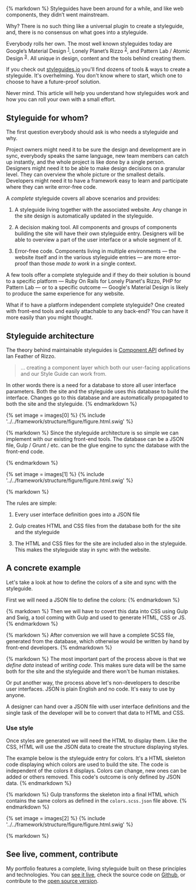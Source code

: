 {% markdown %}
Styleguides have been around for a while, and like web components, they didn’t went mainstream.

Why? There is no such thing like a universal plugin  to create a styleguide, and, there is no consensus on what goes into a styleguide.

Everybody rolls her own.
The most well known styleguides today are Google’s Material Design <sup id="footnote--1">[1](#footnotes--1)</sup>,
Lonely Planet’s Rizzo <sup id="footnote--2">[2](#footnotes--2)</sup>, and Pattern Lab / Atomic Design <sup id="footnote--3">[3](#footnotes--3)</sup> .
All unique in design, content and the tools behind creating them.

If you check out [styleguides.io](http://styleguides.io/) you'll find dozens of tools & ways to create a styleguide.
It's overhelming. You don't know where to start, which one to choose to have a future-proof solution.

Never mind. This article will help you understand how styleguides work and how you can roll your own with a small effort.

## Styleguide for whom?

The first question everybody should ask is who needs a styleguide and why.

Project owners might need it to be sure the design and development are in sync, everybody speaks the same language, new team members can catch up instantly, and the whole project is like done by a single person.
Designers might need it to be able to make design decisions on a granular level. They can overview the whole picture or the smallest details.
Developers might need it to have a framework easy to learn and participate where they can write error-free code.

A *complete* styleguide covers all above scenarios and provides:

1. A styleguide living together with the associated website.
Any change in the site design is automatically updated in the styleguide.

2. A decision making tool. All components and groups of components building the site will have their own styleguide entry.
Designers will be able to overview a part of the user interface or a whole segment of it.

3. Error-free code. Components living in multiple environments &mdash; the website itself and in the various styleguide entries &mdash; are more error-proof than those *made to work* in a single context.


A few tools offer a complete styleguide and if they do their solution is bound to a specific platform &mdash; Ruby On Rails for Lonely Planet's Rizzo, PHP for Pattern Lab &mdash; or to a specific outcome &mdash; Google's Material Design is likely to produce the same experience for any website.

What if to have a platform independent complete styleguide? One created with front-end tools and easily attachable to any back-end?
You can have it more easily than you might thought.

## Styleguide architecture

The theory behind maintainable styleguides is [Component API](http://ianfeather.co.uk/a-maintainable-style-guide/) defined by Ian Feather of Rizzo.

> ... creating a component layer which both our user-facing applications and our Style Guide can work from.

In other words there is a need for a database to store all user interface parameters. Both the site and the styleguide uses this database to build the interface. Changes go to this database and are automatically propagated to both the site and the styleguide.
{% endmarkdown %}

{% set image = images[0] %}
{% include '../../framework/structure/figure/figure.html.swig' %}

{% markdown %}
Since the styleguide architecture is so simple we can implement with our existing front-end tools.
The database can be a JSON file, Gulp / Grunt / etc. can be the glue engine to sync the database with the front-end code.

{% endmarkdown %}


{% set image = images[1] %}
{% include '../../framework/structure/figure/figure.html.swig' %}

{% markdown %}

The rules are simple:

1. Every user interface definition goes into a JSON file

2. Gulp creates HTML and CSS files from the database both for the site and the styleguide

3. The HTML and CSS files for the site are included also in the styleguide. This makes the styleguide stay in sync with the website.


## A concrete example

Let's take a look at how to define the colors of a site and sync with the styleguide.

First we will need a JSON file to define the colors:
{% endmarkdown %}
<script src="https://gist.github.com/metamn/ef8d6cf9b49b97edfded.js"></script>

{% markdown %}
Then we will have to covert this data into CSS using Gulp and Swig, a tool coming with Gulp and used to generate HTML, CSS or JS.
{% endmarkdown %}
<script src="https://gist.github.com/metamn/ebdf8f2bf940705ea89d.js"></script>

{% markdown %}
After conversion we will have a complete SCSS file, generated from the database, which otherwise would be written by hand by front-end developers.
{% endmarkdown %}
<script src="https://gist.github.com/metamn/b693076f8cf51806de7f.js"></script>

{% markdown %}
The most important part of the process above is that we *define data* instead of *writing code*.
This makes sure data will be the same both for the site and the styleguide and there won't be human mistakes.

Or put another way, the process above let's non-developers to describe user interfaces.
JSON is plain English and no code. It's easy to use by anyone.

A designer can hand over a JSON file with user interface definitions and the single task of the developer will be to convert that data to HTML and CSS.

### Use style

Once styles are generated we will need the HTML to display them.
Like the CSS, HTML will use the JSON data to create the structure displaying styles.

The example below is the styleguide entry for colors. It's a HTML skeleton code displaying which colors are used to build the site. The code is independent of the colors it displays. Colors can change, new ones can be added or others removed. This code's outcome is only defined by JSON data.
{% endmarkdown %}
<script src="https://gist.github.com/metamn/dc1b4efc4e71f31abf22.js"></script>

{% markdown %}
Gulp transforms the skeleton into a final HTML which contains the same colors as defined in the `colors.scss.json` file above.
{% endmarkdown %}
<script src="https://gist.github.com/metamn/2d01cc5e07c7e3221739.js"></script>



{% set image = images[2] %}
{% include '../../framework/structure/figure/figure.html.swig' %}

{% markdown %}

## See live, comment, contribute

My portfolio features a complete, living styleguide built on these principles and technologies.
You can [see it live](http://metamn.io/styleguide/), check the source code on [Github](https://github.com/metamn/metamn-v1),
or contribute to the [open source version](https://github.com/metamn/ssgg).
